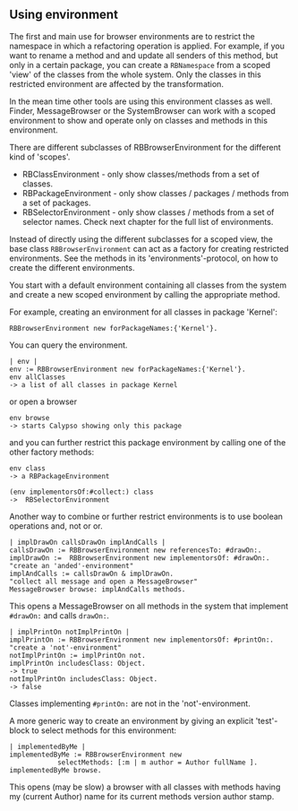 ## Using environment

The first and main use for browser environments are to restrict the namespace in which a refactoring operation is applied. 
For example, if you want to rename a method and and update all senders of this method, but only in a certain package, you can create a `RBNamespace` from a scoped 'view' of the classes from the whole system. Only the classes in this restricted environment are affected by the transformation.

In the mean time other tools are using this environment classes as well. Finder, MessageBrowser or the SystemBrowser can work with a scoped environment to show and operate only on classes and methods in this environment.

There are different subclasses of RBBrowserEnvironment for the different kind of 'scopes'. 

- RBClassEnvironment - only show classes/methods from a set of classes.
- RBPackageEnvironment - only show classes / packages / methods from a set of packages.
- RBSelectorEnvironment - only show classes / methods from a set of selector names.
Check next chapter for the full list of environments.

Instead of directly using the different subclasses for a scoped view, the base class `RBBrowserEnvironment` can act as a factory for creating restricted environments. See the methods in its 'environments'-protocol, on how to create the different environments.

You start with a default environment containing all classes from the system and create a new scoped environment by calling the appropriate method.

For example, creating an environment for all classes in package 'Kernel':

```
RBBrowserEnvironment new forPackageNames:{'Kernel'}.
```

You can query the environment.

```
| env |
env := RBBrowserEnvironment new forPackageNames:{'Kernel'}.
env allClasses 
-> a list of all classes in package Kernel
```

or open a browser

```
env browse 
-> starts Calypso showing only this package
```

and you can further restrict this package environment by calling one of the other factory methods:

```
env class 
-> a RBPackageEnvironment
```

```
(env implementorsOf:#collect:) class
->  RBSelectorEnvironment
```

Another way to combine or further restrict environments is to use boolean operations and, not or or.

```
| implDrawOn callsDrawOn implAndCalls |
callsDrawOn := RBBrowserEnvironment new referencesTo: #drawOn:.
implDrawOn :=  RBBrowserEnvironment new implementorsOf: #drawOn:.
"create an 'anded'-environment"
implAndCalls := callsDrawOn & implDrawOn.
"collect all message and open a MessageBrowser"
MessageBrowser browse: implAndCalls methods.
```

This opens a MessageBrowser on all methods in the system that implement `#drawOn:` and calls `drawOn:`.

```
| implPrintOn notImplPrintOn |
implPrintOn := RBBrowserEnvironment new implementorsOf: #printOn:.
"create a 'not'-environment"
notImplPrintOn := implPrintOn not.
implPrintOn includesClass: Object. 
-> true
notImplPrintOn includesClass: Object. 
-> false
```

Classes implementing `#printOn:` are not in the 'not'-environment.

A more generic way to create an environment by giving an explicit 'test'-block to select methods for this environment:

```
| implementedByMe |
implementedByMe := RBBrowserEnvironment new 
			selectMethods: [:m | m author = Author fullName ].
implementedByMe browse.
```

This opens (may be slow) a browser with all classes with methods having my (current Author) name for its current methods version author stamp.
